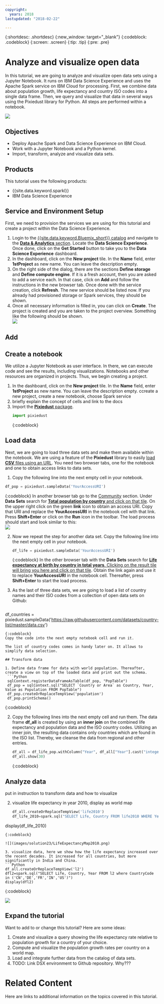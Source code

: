 ```yaml
---
copyright:
  years: 2018
lastupdated: "2018-02-22"

---
```


{:shortdesc: .shortdesc}
{:new_window: target="_blank"}
{:codeblock: .codeblock}
{:screen: .screen}
{:tip: .tip}
{:pre: .pre}

# Analyze and visualize open data

In this tutorial, we are going to analyze and visualize open data sets using a Jupyter Notebook. It runs on IBM Data Science Experience and uses the Apache Spark service on IBM Cloud for processing. First, we combine data about population growth, life expectancy and country ISO codes into a single data frame. Then, we query and visualize that data in several ways using the Pixiedust library for Python. All steps are performed within a notebook.

![](images/solution23/Architecture.png)

## Objectives

* Deploy Apache Spark and Data Science Experience on IBM Cloud.
* Work with a Jupyter Notebook and a Python kernel.
* Import, transform, analyze and visualize data sets.

## Products

This tutorial uses the following products:
   * {{site.data.keyword.sparkl}}
   * IBM Data Science Experience

## Service and Environment Setup
First, we need to provision the services we are using for this tutorial and create a project within the Data Science Experience.
1. Login to the [{{site.data.keyword.Bluemix_short}} catalog](https://console.bluemix.net/catalog) and navigate to the [**Data & Analytics** section](https://console.bluemix.net/catalog/?category=data). Locate the **Data Science Experience**. Once done, click on the **Get Started** button to take you to the **Data Science Experience** dashboard.
2. In the dashboard, click on the **New project** tile. In the **Name** field, enter **1stProject** as new name. You can leave the description empty.
3. On the right side of the dialog, there are the sections **Define storage** and **Define compute engine**. If it is a fresh account, then you are asked to add a service each. In that case, click on **Add** and follow the instructions in the new browser tab. Once done with the service creation, click **Refresh**. The new service should be listed now. If you already had provisioned storage or Spark services, they should  be shown.
4. Once all necessary information is filled in, you can click on **Create**. The project is created and you are taken to the project overview. Something like the following should be shown.   
   ![](images/solution23/NewProject.png)

## Add

## Create a notebook
We utilize a Jupyter Notebook as user interface. In there, we can execute code and see the results, including visualizations. Notebooks and other resources are organized in projects. Thus, we begin creating a project.
1. In the dashboard, click on the **New project** tile. In the **Name** field, enter **1stProject** as new name. You can leave the description empty. ccreate a new project, create a new notebook, choose Spark service
2. briefly explain the concept of cells and link to the docs
3. Import the [**Pixiedust** package](https://ibm-watson-data-lab.github.io/pixiedust/use.html).
   ```Python
   import pixiedust
   ```
   {:codeblock}


## Load data
Next, we are going to load three data sets and make them available within the notebook. We are using a feature of the **Pixiedust** library to easily [load **CSV** files using an URL](https://ibm-watson-data-lab.github.io/pixiedust/loaddata.html). You need two browser tabs, one for the notebook and one to obtain access links to data sets.

1.  Copy the following line into the next empty cell in your notebook.
   ```Python
   df_pop = pixiedust.sampleData('YourAccessURI')
   ```
   {:codeblock}
In another browser tab go to the [Community](https://dataplatform.ibm.com/community?context=analytics) section. Under **Data Sets** search for [**Total population by country** and click on that tile](https://dataplatform.ibm.com/exchange/public/entry/view/889ca053a19986a4445839358a91963e). On the upper right click on the green **link** icon to obtain an access URI. Copy that URI and replace the **YourAccessURI** in the notebook cell with that link. Press **Shift+Enter** or click on the **Run** icon in the toolbar. The load process should start and look similar to this:   
   ![](images/solution23/LoadData.png)

2. Now we repeat the step for another data set. Copy the following line into the next empty cell in your notebook.
   ```Python
   df_life = pixiedust.sampleData('YourAccessURI')
   ```
   {:codeblock}
   In the other browser tab with the **Data Sets** search for [**Life expectancy at birth by country in total years**. Clicking on the result tile will bring you here and click on that tile](https://dataplatform.ibm.com/exchange/public/entry/view/f15be429051727172e0d0c226e2ce895). Obtain the link again and use it to replace **YourAccessURI** in the notebook cell. Thereafter, press **Shift+Enter** to start the load process.

3. As the last of three data sets, we are going to load a list of country names and their ISO codes from a collection of open data sets on Github:   
   ```Python
  df_countries = pixiedust.sampleData('https://raw.githubusercontent.com/datasets/country-list/master/data.csv')
  ```
  {:codeblock}
  Copy the code into the next empty notebook cell and run it.

The list of country codes comes in handy later on. It allows to simplify data selection.

## Transform data

1. Define data frame for data with world population. Thereafter, create a view on top of the loaded data and print out the schema.
   ```Python
   sqlContext.registerDataFrameAsTable(df_pop, "PopTable")
   df_pop = sqlContext.sql("SELECT `Country or Area` as Country, Year, Value as Population FROM PopTable")
   df_pop.createOrReplaceTempView('population')
   df_pop.printSchema()
   ```
   {:codeblock}

2. Copy the following lines into the next empty cell and run them. The data frame **df_all** is created by using an **inner join** on the combined life expectancy and population data and the ISO country codes. Utilizing an inner join, the resulting data contains only countries which are found in the ISO list. Thereby, we cleanse the data from regional and other entries.
   ```Python
   df_all = df_life_pop.withColumn("Year", df_all["Year"].cast("integer")).join(df_countries, ['Country'], 'inner').orderBy(['Country', 'Year'], ascending=True)
   df_all.show(30)
   ```
   {:codeblock}

## Analyze data
put in instruction to transform data and how to visualize



2. visualize life expectancy in year 2010, display as world map
   ```Python
   df_all.createOrReplaceTempView('life2010')
   df_life_2010=spark.sql("SELECT Life, Country FROM life2010 WHERE Year=2010 AND Life is not NULL ")
display(df_life_2010)
   ```
   {:codeblock}

   ![](images/solution23/LifeExpectancyMap2010.png)

3. visualize data, here we show how the life expectancy increased over the recent decades. It increased for all countries, but more significantly in India and China.
   ```Python
   df_all.createOrReplaceTempView('l2')
   dfl2=spark.sql("SELECT Life, Country, Year FROM l2 where CountryCode in ('CN','DE','FR','IN','US')")
   display(dfl2)
   ```
   {:codeblock}

   ![](images/solution23/LifeExpectancy.png)

## Expand the tutorial
Want to add to or change this tutorial? Here are some ideas:
1. Create and visualize a query showing the life expectancy rate relative to population growth for a country of your choice.
2. Compute and visualize the population growth rates per country on a world map.
3. Load and integrate further data from the catalog of data sets.
4. TODO: Link DSX environment to Github repository. Why???

# Related Content
Here are links to additional information on the topics covered in this tutorial.
